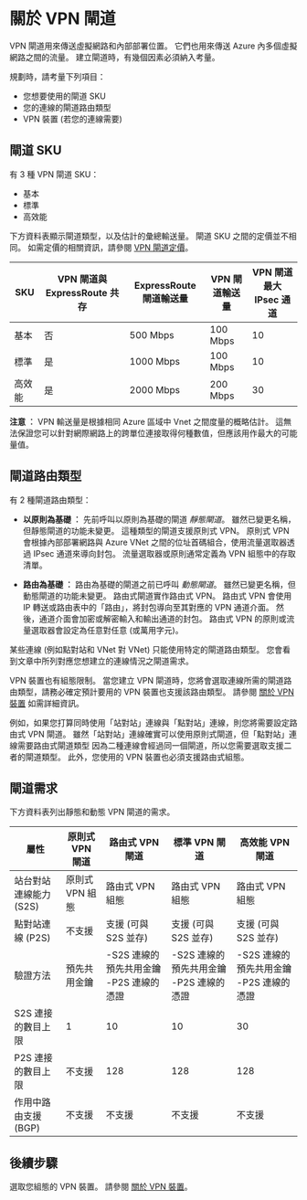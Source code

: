 <properties 
   pageTitle="關於虛擬網路跨單位連線的 VPN 閘道 | Microsoft Azure"
   description="了解可用於混合式組態之跨單位連線的 VPN 閘道。 本文涵蓋閘道 SKU (基本、標準和高效能)、VPN 閘道 SKU、VPN 閘道與 ExpressRoute 共存組態、閘道路由類型 (靜態、動態、原則式、路由式)，以及虛擬網路連線的閘道需求。"
   services="vpn-gateway"
   documentationCenter="na"
   authors="cherylmc"
   manager="carolz"
   editor="tysonn" />
<tags 
   ms.service="vpn-gateway"
   ms.devlang="na"
   ms.topic="article"
   ms.tgt_pltfrm="na"
   ms.workload="infrastructure-services"
   ms.date="12/15/2015"
   ms.author="cherylmc" />

# 關於 VPN 閘道

VPN 閘道用來傳送虛擬網路和內部部署位置。 它們也用來傳送 Azure 內多個虛擬網路之間的流量。 建立閘道時，有幾個因素必須納入考量。
 
規劃時，請考量下列項目：

- 您想要使用的閘道 SKU
- 您的連線的閘道路由類型
- VPN 裝置 (若您的連線需要)

## 閘道 SKU

有 3 種 VPN 閘道 SKU：

- 基本
- 標準
- 高效能

下方資料表顯示閘道類型，以及估計的彙總輸送量。 
閘道 SKU 之間的定價並不相同。 如需定價的相關資訊，請參閱 [VPN 閘道定價](http://azure.microsoft.com/pricing/details/vpn-gateway/)。

| SKU         | VPN 閘道與 ExpressRoute 共存 | ExpressRoute 閘道輸送量 | VPN 閘道輸送量 | VPN 閘道最大 IPsec 通道 |
|-------------|-----------------------------------|---------------------------------|------------------------|-------------------------------|
| 基本       | 否                                | 500 Mbps                        | 100 Mbps               | 10                            |
| 標準    | 是                               | 1000 Mbps                       | 100 Mbps               | 10                            |
| 高效能 | 是                               | 2000 Mbps                       | 200 Mbps               | 30                            |

**注意 ︰** VPN 輸送量是根據相同 Azure 區域中 Vnet 之間度量的概略估計。 這無法保證您可以針對網際網路上的跨單位連接取得何種數值，但應該用作最大的可能量值。

## 閘道路由類型

有 2 種閘道路由類型：

- **以原則為基礎 ︰** 先前呼叫以原則為基礎的閘道 *靜態閘道*。 雖然已變更名稱，但靜態閘道的功能未變更。 這種類型的閘道支援原則式 VPN。 原則式 VPN 會根據內部部署網路與 Azure VNet 之間的位址首碼組合，使用流量選取器透過 IPsec 通道來導向封包。 流量選取器或原則通常定義為 VPN 組態中的存取清單。
 
- **路由為基礎 ︰** 路由為基礎的閘道之前已呼叫 *動態閘道*。 雖然已變更名稱，但動態閘道的功能未變更。 路由式閘道實作路由式 VPN。 路由式 VPN 會使用 IP 轉送或路由表中的「路由」，將封包導向至其對應的 VPN 通道介面。 然後，通道介面會加密或解密輸入和輸出通道的封包。 路由式 VPN 的原則或流量選取器會設定為任意對任意 (或萬用字元)。

某些連線 (例如點對站和 VNet 對 VNet) 只能使用特定的閘道路由類型。 您會看到文章中所列對應您想建立的連線情況之閘道需求。 

VPN 裝置也有組態限制。 當您建立 VPN 閘道時，您將會選取連線所需的閘道路由類型，請務必確定預計要用的 VPN 裝置也支援該路由類型。 請參閱 [關於 VPN 裝置](vpn-gateway-about-vpn-devices.md) 如需詳細資訊。

例如，如果您打算同時使用「站對站」連線與「點對站」連線，則您將需要設定路由式 VPN 閘道。 雖然「站對站」連線確實可以使用原則式閘道，但「點對站」連線需要路由式閘道類型 因為二種連線會經過同一個閘道，所以您需要選取支援二者的閘道類型。 此外，您使用的 VPN 裝置也必須支援路由式組態。


## 閘道需求

下方資料表列出靜態和動態 VPN 閘道的需求。


| **屬性**                            | **原則式 VPN 閘道** | **路由式 VPN 閘道**                                       | **標準 VPN 閘道**          | **高效能 VPN 閘道** |
|-----------------------------------------|--------------------------------|-----------------------------------------------------------------------|-----------------------------------|----------------------------------|
|    站台對站連線能力 (S2S)    | 原則式 VPN 組態 | 路由式 VPN 組態                                         | 路由式 VPN 組態     | 路由式 VPN 組態    |
| 點對站連線 (P2S)        | 不支援                  | 支援 (可與 S2S 並存)                                      | 支援 (可與 S2S 並存)  | 支援 (可與 S2S 並存) |
| 驗證方法                   |    預先共用金鑰              | -S2S 連線的預先共用金鑰 -P2S 連線的憑證 | -S2S 連線的預先共用金鑰 -P2S 連線的憑證 | -S2S 連線的預先共用金鑰 -P2S 連線的憑證 |
| S2S 連接的數目上限       | 1                              | 10                                                                    | 10                                | 30                               |
| P2S 連接的數目上限       | 不支援                  | 128                                                                   | 128                               | 128                              |
| 作用中路由支援 (BGP)            | 不支援                  | 不支援                                                         | 不支援                     | 不支援                    |


## 後續步驟

選取您組態的 VPN 裝置。 請參閱 [關於 VPN 裝置](vpn-gateway-about-vpn-devices.md)。





 


